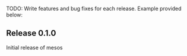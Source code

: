 TODO: Write features and bug fixes for each release. Example provided below:

## Release 0.1.0

Initial release of mesos
